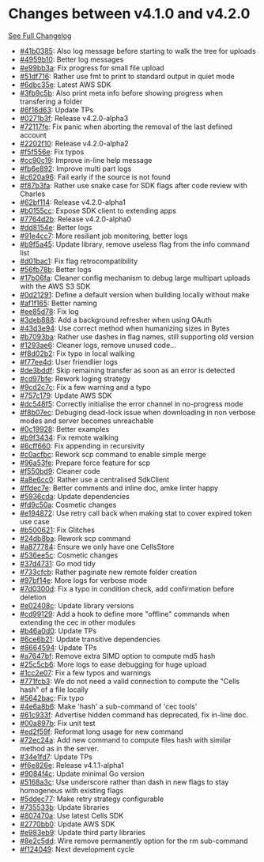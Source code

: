 # Changes between v4.1.0 and v4.2.0

[See Full Changelog](https://github.com/pydio/cells-client/compare/v4.1.0...v4.2.0)

- [#41b0385](https://github.com/pydio/cells-client/commit/41b0385405b25ad7e649dffe9c32a123f5e861f5): Also log message before starting to walk the tree for uploads
- [#4959b10](https://github.com/pydio/cells-client/commit/4959b107853d6196a8881630d3ea63951bedbe1a): Better log messages
- [#e99bb3a](https://github.com/pydio/cells-client/commit/e99bb3ac0ebf62cb6b7001131505d49e82fe79ba): Fix progress for small file upload
- [#51df716](https://github.com/pydio/cells-client/commit/51df7168d4175ab6e48a2cac3ab703d22d4dac5b): Rather use fmt to print to standard output in quiet mode
- [#6dbc35e](https://github.com/pydio/cells-client/commit/6dbc35e1eb2f0b2251c644f52bf8f2f78e7a0dbe): Latest AWS SDK
- [#3fb9c5b](https://github.com/pydio/cells-client/commit/3fb9c5b3413f874f9ea4f7631ed80a68e7f12392): Also print meta info before showing progress when transfering a folder
- [#6f16d63](https://github.com/pydio/cells-client/commit/6f16d63db34083ca7d8de6534eaf33cdc987e307): Update TPs
- [#0271b3f](https://github.com/pydio/cells-client/commit/0271b3fe000c3ad93bc9a9f4718b6a6ba9313ab5): Release v4.2.0-alpha3
- [#72117fe](https://github.com/pydio/cells-client/commit/72117fe5d468a532f60d79ffb46277c784091691): Fix panic when aborting the removal of the last defined account
- [#2202f10](https://github.com/pydio/cells-client/commit/2202f10f008342d0a5dc6ab546fb5c18acbbbab2): Release v4.2.0-alpha2
- [#f5f556e](https://github.com/pydio/cells-client/commit/f5f556eeb809c78d276c70d5951163a95fac9e7f): Fix typos
- [#cc90c19](https://github.com/pydio/cells-client/commit/cc90c19ffe0bc13e898708c33a2e8510df8eb493): Improve in-line help message
- [#fb6e892](https://github.com/pydio/cells-client/commit/fb6e89237cbc1377fbefbc464a73ddb97f88eb0b): Improve multi part logs
- [#c620a96](https://github.com/pydio/cells-client/commit/c620a962503c205c5e4c22093a89385ea6cbbd75): Fail early if the source is not found
- [#f87b3fa](https://github.com/pydio/cells-client/commit/f87b3fa973e12da1d11415c48eb159a952a31b7a): Rather use snake case for SDK flags after code review with Charles
- [#62bf114](https://github.com/pydio/cells-client/commit/62bf1148cfdf28f5fe8b2c09546340a1fd6d7a4b): Release v4.2.0-alpha1
- [#b0155cc](https://github.com/pydio/cells-client/commit/b0155ccf1ec772514026a68c7d33b2e613f7fb47): Expose SDK client to extending apps
- [#7764d2b](https://github.com/pydio/cells-client/commit/7764d2bf20e0f2d3f5f82c3dee3ca383c307b3cf): Release v4.2.0-alpha0
- [#dd8154e](https://github.com/pydio/cells-client/commit/dd8154eee6fc1f4b97e5e58af57b2b003603dcfe): Better logs
- [#91e4cc7](https://github.com/pydio/cells-client/commit/91e4cc79daa6c0c17841467589d005f61c738b74): More resiliant job monitoring, better logs
- [#b9f5a45](https://github.com/pydio/cells-client/commit/b9f5a451f0e93ce0a6f0a10cfac9d27810a2343e): Update library, remove useless flag from the info command list
- [#d01bac1](https://github.com/pydio/cells-client/commit/d01bac1ce2702afa452f1844429c280fadc4fec4): Fix flag retrocompatibility
- [#56fb78b](https://github.com/pydio/cells-client/commit/56fb78b1c4a1a3a941d9c0ba77f62528427ce5a7): Better logs
- [#17b06fa](https://github.com/pydio/cells-client/commit/17b06fa2e16c5402019a8171d102757fa76a5072): Cleaner config mechanism to debug large multipart uploads with the AWS S3 SDK
- [#0d21291](https://github.com/pydio/cells-client/commit/0d21291bc7341c60857b0986039a0fe3a86be7c6): Define a default version when building locally without make
- [#af1f165](https://github.com/pydio/cells-client/commit/af1f165297c8542d8c8f894cc28655f3f52d71b4): Better naming
- [#ee85d78](https://github.com/pydio/cells-client/commit/ee85d78912430c3572ce8d55ea3637ee193e3826): Fix log
- [#3deb888](https://github.com/pydio/cells-client/commit/3deb88875c63189bcf0b294acf5ea9c735766ecb): Add a background refresher when using OAuth
- [#43d3e94](https://github.com/pydio/cells-client/commit/43d3e943a9815497106690766ad6833e4af2b837): Use correct method when humanizing sizes in Bytes
- [#b7093ba](https://github.com/pydio/cells-client/commit/b7093ba3a5f9a8171181389ee6b1436f6464a724): Rather use dashes in flag names, still supporting old version
- [#1293ae6](https://github.com/pydio/cells-client/commit/1293ae6da745191d599e1d46ced482d3a8853c38): Cleaner logs, remove unused code...
- [#f8d02b2](https://github.com/pydio/cells-client/commit/f8d02b2cd1ae53650d149e47ba8e5f8f96544591): Fix typo in local walking
- [#f77ee4d](https://github.com/pydio/cells-client/commit/f77ee4d39a6b7a9388b151c9dd500313311baafd): User friendlier logs
- [#de3bddf](https://github.com/pydio/cells-client/commit/de3bddfa162714481f55c994c534ef185d866560): Skip remaining transfer as soon as an error is detected
- [#cd97bfe](https://github.com/pydio/cells-client/commit/cd97bfe97d3236a3265ac0338812662ea68d9901): Rework loging strategy
- [#9cd2c7c](https://github.com/pydio/cells-client/commit/9cd2c7cf4119db2bf26d1833c3c9d6e242c1f2b6): Fix a few warning and a typo
- [#757c179](https://github.com/pydio/cells-client/commit/757c179fbbdb613942791c11ffd17fc86f629d7e): Update AWS SDK
- [#dc548f5](https://github.com/pydio/cells-client/commit/dc548f5ffafd8eb26d2f6921b048e3b255fb113e): Correctly initialise the error channel in no-progress mode
- [#f8b07ec](https://github.com/pydio/cells-client/commit/f8b07ecf1899a414490626a779cdaec8db0a4756): Debuging dead-lock issue when downloading in non verbose modes and server becomes unreachable
- [#0c19928](https://github.com/pydio/cells-client/commit/0c19928905ba2087a7af250f45885ca2dd235e86): Better examples
- [#b9f3434](https://github.com/pydio/cells-client/commit/b9f34344c02dab7b43fa41d7b54486474316bed1): Fix remote walking
- [#6cff660](https://github.com/pydio/cells-client/commit/6cff660f30d91910f9f5ed271abec58bfe78fdfc): Fix appending in recursivity
- [#c0acfbc](https://github.com/pydio/cells-client/commit/c0acfbc2bce06cbc2d2bf43ad1b1b1e22cc311d1): Rework scp command to enable simple merge
- [#96a53fe](https://github.com/pydio/cells-client/commit/96a53fe45d3888776721351988e9ed5355ddf0e1): Prepare force feature for scp
- [#f550bd9](https://github.com/pydio/cells-client/commit/f550bd9e7d67a410b3074c422c019752829b3cb5): Cleaner code
- [#a8e6cc0](https://github.com/pydio/cells-client/commit/a8e6cc02f461743eb024181bce5a30029daa33cc): Rather use a centralised SdkClient
- [#ffdec7e](https://github.com/pydio/cells-client/commit/ffdec7e079ddbab47436a72dea88cd33052ecd6a): Better comments and inline doc, amke linter happy
- [#5936cda](https://github.com/pydio/cells-client/commit/5936cdafc9d60c16c71218806c9347e535d52e8a): Update dependencies
- [#fd9c50a](https://github.com/pydio/cells-client/commit/fd9c50a3ded3837ae3d2c1030aad7ed9135b39f9): Cosmetic changes
- [#e194872](https://github.com/pydio/cells-client/commit/e194872f6a7757c57a0737e54af9c8181d997868): Use retry call back when making stat to cover expired token use case
- [#b500621](https://github.com/pydio/cells-client/commit/b5006212138da8f3077c594b280129476e00db56): Fix Glitches
- [#24db8ba](https://github.com/pydio/cells-client/commit/24db8baf703907c89bc09786688b90c7318e6637): Rework scp command
- [#a877784](https://github.com/pydio/cells-client/commit/a8777848501ad3fa7a58b1089ba3710a2d996527): Ensure we only have one CellsStore
- [#536ee5c](https://github.com/pydio/cells-client/commit/536ee5c930cfab753e4a096d9f2d9f061b443874): Cosmetic changes
- [#37d4731](https://github.com/pydio/cells-client/commit/37d4731adbe1669fcd2af431fa3b7947bdc1f603): Go mod tidy
- [#733cfcb](https://github.com/pydio/cells-client/commit/733cfcb53ab74155339f307f248ad9791bdd5e5a): Rather paginate new remote folder creation
- [#97bf14e](https://github.com/pydio/cells-client/commit/97bf14eb4e1d6966a1cf444a0a4f430d588d999f): More logs for verbose mode
- [#7d0300d](https://github.com/pydio/cells-client/commit/7d0300d0c5925f7b1b6b13fd1a7ead3453775fa3): Fix a typo in condition check, add confirmation before deletion
- [#e02408c](https://github.com/pydio/cells-client/commit/e02408c6399095a97c67ab51fa6a2dd7264ef2f6): Update library versions
- [#cd99129](https://github.com/pydio/cells-client/commit/cd99129392e20ae1024ab3debad7b8ee1e95d1d7): Add a hook to define more "offline" commands when extending the cec in other modules
- [#b46a0d0](https://github.com/pydio/cells-client/commit/b46a0d0fbabf1348c721a8f1cf5c0f24f4f69d52): Update TPs
- [#6ce6b21](https://github.com/pydio/cells-client/commit/6ce6b2144495b3ea27e5b038ff39184021051400): Update transitive dependencies
- [#8664594](https://github.com/pydio/cells-client/commit/8664594c25094afda3a00a58c4f71a3c75d0c82f): Update TPs
- [#a7647bf](https://github.com/pydio/cells-client/commit/a7647bfea6f1007ff6f792d6446306279e44b244): Remove extra SIMD option to compute md5 hash
- [#25c5cb6](https://github.com/pydio/cells-client/commit/25c5cb62d593635a472daca6817463eb23976b8b): More logs to ease debugging for huge upload
- [#1cc2e07](https://github.com/pydio/cells-client/commit/1cc2e0755b8b22dab689c74c6b13fa003dd5b535): Fix a few typos and warnings
- [#771fcb3](https://github.com/pydio/cells-client/commit/771fcb348e68ed236238cd49f3390c4af3b7e721): We do not need a valid connection to compute the "Cells hash" of a file locally
- [#5642bac](https://github.com/pydio/cells-client/commit/5642bac2e576c5b75e0672320889fd596ece7cc1): Fix typo
- [#4e6a8b6](https://github.com/pydio/cells-client/commit/4e6a8b6c4e28ded9f014150bef8fd3aad60846c7): Make 'hash' a sub-command of 'cec tools'
- [#61c933f](https://github.com/pydio/cells-client/commit/61c933f7dccd310f3f22ad2446909f6f98757972): Advertise hidden command has deprecated, fix in-line doc.
- [#00a897b](https://github.com/pydio/cells-client/commit/00a897bc94a768e17950a996f0da9500d9b11b1e): Fix unit test
- [#ed2f59f](https://github.com/pydio/cells-client/commit/ed2f59f5451deaad948bac84a6c88b7379580a7a): Reformat long usage for new command
- [#72ec24a](https://github.com/pydio/cells-client/commit/72ec24a0200bf207bfa357dbbf5ef98153bdf0b0): Add new command to compute files hash with similar method as in the server.
- [#34e1fd7](https://github.com/pydio/cells-client/commit/34e1fd73f299c9f14c2c0dfaeb851f8a325a7e6d): Update TPs
- [#f6e826e](https://github.com/pydio/cells-client/commit/f6e826e0f9c638c427f20b634f0f55962ef2bf8f): Release v4.1.1-alpha1
- [#9084f4c](https://github.com/pydio/cells-client/commit/9084f4ca7643d9de5674a3ac5af4a4c543aa26a0): Update minimal Go version
- [#5168a3c](https://github.com/pydio/cells-client/commit/5168a3c5478a5cecbaa4ce83daf3d19cc58416bc): Use underscore rather than dash in new flags to stay homogeneus with existing flags
- [#5ddec77](https://github.com/pydio/cells-client/commit/5ddec77462a61e00f7e131f041aa68e737ce88db): Make retry strategy configurable
- [#735533b](https://github.com/pydio/cells-client/commit/735533bd27ca91ff99da48ec8b9a43439bff0837): Update libraries
- [#807470a](https://github.com/pydio/cells-client/commit/807470a96b8b5eff4f1dfa0d5416470459e2c6a0): Use latest Cells SDK
- [#2770bb0](https://github.com/pydio/cells-client/commit/2770bb0b3e15e105d79a4aeafdf8908e9ce23369): Update AWS SDK
- [#e983eb9](https://github.com/pydio/cells-client/commit/e983eb9e8427fb245dbc6ee4f55f7b4caaac280a): Update third party libraries
- [#8e2c5dd](https://github.com/pydio/cells-client/commit/8e2c5ddaea31e4b891bcf7bbec0eecdcb9505169): Wire remove permanently option for the rm sub-command
- [#f124049](https://github.com/pydio/cells-client/commit/f124049371d69b3450c54d054b449901690c6c37): Next development cycle
